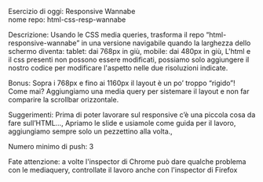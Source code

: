 Esercizio di oggi: Responsive Wannabe<br>
nome repo: html-css-resp-wannabe

Descrizione:
Usando le CSS media queries, trasforma il repo “html-responsive-wannabe” in una versione navigabile quando la larghezza dello schermo diventa:
tablet: dai 768px in giù,
mobile: dai 480px in giù,
L'html e il css presenti non possono essere modificati, possiamo solo aggiungere il nostro codice per modificare l'aspetto nelle due risoluzioni indicate.

Bonus:
Sopra i 768px e fino ai 1160px il layout è un po’ troppo “rigido”! Come mai? 
Aggiungiamo una media query per sistemare il layout e non far comparire la scrollbar orizzontale.

Suggerimenti:
Prima di poter lavorare sul responsive c’è una piccola cosa da fare sull’HTML…,
Apriamo le slide e usiamole come guida per il lavoro, aggiungiamo sempre solo un pezzettino alla volta.,

Numero minimo di push: 3

 Fate attenzione: a volte l'inspector di Chrome può dare qualche problema con le mediaquery, controllate il lavoro anche con l'inspector di Firefox